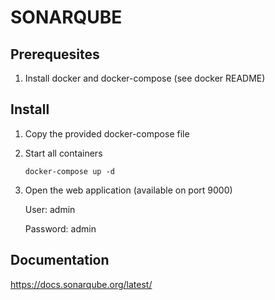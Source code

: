# SONARQUBE

## Prerequesites

1. Install docker and docker-compose (see docker README)

## Install

1. Copy the provided docker-compose file
1. Start all containers

   `docker-compose up -d`

1. Open the web application (available on port 9000)

   User: admin

   Password: admin

## Documentation

https://docs.sonarqube.org/latest/
